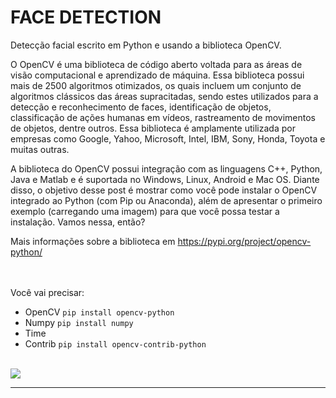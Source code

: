 # FACE DETECTION

Detecção facial escrito em Python e usando a biblioteca OpenCV.

O OpenCV é uma biblioteca de código aberto voltada para as áreas de visão computacional e aprendizado de máquina. Essa biblioteca possui mais de 2500 algoritmos otimizados, os quais incluem um conjunto de algoritmos clássicos das áreas supracitadas, sendo estes utilizados para a detecção e reconhecimento de faces, identificação de objetos, classificação de ações humanas em vídeos, rastreamento de movimentos de objetos, dentre outros. Essa biblioteca é amplamente utilizada por empresas como Google, Yahoo, Microsoft, Intel, IBM, Sony, Honda, Toyota e muitas outras.

A biblioteca do OpenCV possui integração com as linguagens C++, Python, Java e Matlab e é suportada no Windows, Linux, Android e Mac OS. Diante disso, o objetivo desse post é mostrar como você pode instalar o OpenCV integrado ao Python (com Pip ou Anaconda), além de apresentar o primeiro exemplo (carregando uma imagem) para que você possa testar a instalação. Vamos nessa, então?

Mais informações sobre a biblioteca em https://pypi.org/project/opencv-python/

<br><br>
Você vai precisar:

- OpenCV `pip install opencv-python`
- Numpy `pip install numpy`
- Time
- Contrib `pip install opencv-contrib-python`
  <br><br>

<p>
    <img align="center" src="docs/Face_Detection.png">
</p>

---
